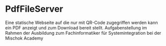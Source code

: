 # PdfFileServer
Eine statische Webseite auf die nur mit QR-Code zugegriffen werden kann ein PDF anzeigt und zum Download bereit stellt. Aufgabenstellung im Rahmen der Ausbildung zum Fachinformatiker für Systemintegration bei der Mischok Academy
